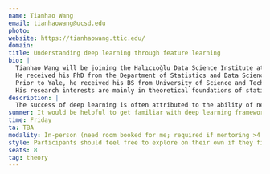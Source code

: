 ```yaml
---
name: Tianhao Wang
email: tianhaowang@ucsd.edu
photo: 
website: https://tianhaowang.ttic.edu/
domain: 
title: Understanding deep learning through feature learning
bio: |
  Tianhao Wang will be joining the Halıcıoğlu Data Science Institute at UC San Diego as a tenure-track assistant professor in July 2025.
  He received his PhD from the Department of Statistics and Data Science at Yale University in 2024.
  Prior to Yale, he received his BS from University of Science and Technology of China in 2018.
  His research interests are mainly in theoretical foundations of statistical learning, especially high-dimensional statistics and deep learning.
description: |
  The success of deep learning is often attributed to the ability of neural networks to learn useful features from data. Yet, the process of feature learning remains mysterious. In this project, we aim to develop fundamental understanding of how neural networks learn features, with an emphasis on the dynamical perspective of the training process. We will explore feature learning for various neural network architectures, and investigate surprising phenomena in deep learning such as implicit regularization and grokking, etc. Participants will gain hands-on experience in training neural networks and analyzing the training process.
summer: It would be helpful to get familiar with deep learning frameworks such as PyTorch or Jax.
time: Friday
ta: TBA
modality: In-person (need room booked for me; required if mentoring >4 students in-person)
style: Participants should feel free to explore on their own if they find a specific topic interesting. Meanwhile, participants will have opportunities to work with my PhD students. I will provide hands-on guidance.
seats: 8
tag: theory
---
```

